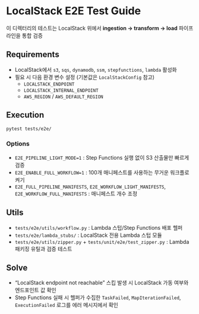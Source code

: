 # LocalStack E2E Test Guide

이 디렉터리의 테스트는 LocalStack 위에서 **ingestion → transform → load** 파이프라인을 통합 검증

## Requirements
- LocalStack에서 `s3`, `sqs`, `dynamodb`, `ssm`, `stepfunctions`, `lambda` 활성화
- 필요 시 다음 환경 변수 설정 (기본값은 `LocalStackConfig` 참고)
  - `LOCALSTACK_ENDPOINT`
  - `LOCALSTACK_INTERNAL_ENDPOINT`
  - `AWS_REGION` / `AWS_DEFAULT_REGION`

## Execution
```bash
pytest tests/e2e/
```

### Options
- `E2E_PIPELINE_LIGHT_MODE=1` : Step Functions 실행 없이 S3 산출물만 빠르게 검증
- `E2E_ENABLE_FULL_WORKFLOW=1` : 100개 매니페스트를 사용하는 무거운 워크플로 켜기
- `E2E_FULL_PIPELINE_MANIFESTS`, `E2E_WORKFLOW_LIGHT_MANIFESTS`, `E2E_WORKFLOW_FULL_MANIFESTS` : 매니페스트 개수 조정

## Utils
- `tests/e2e/utils/workflow.py` : Lambda 스텁/Step Functions 배포 헬퍼
- `tests/e2e/lambda_stubs/` : LocalStack 전용 Lambda 스텁 모듈
- `tests/e2e/utils/zipper.py` + `tests/unit/e2e/test_zipper.py` : Lambda 패키징 유틸과 검증 테스트

## Solve
- “LocalStack endpoint not reachable” 스킵 발생 시 LocalStack 가동 여부와 엔드포인트 값 확인
- Step Functions 실패 시 헬퍼가 수집한 `TaskFailed`, `MapIterationFailed`, `ExecutionFailed` 로그를 에러 메시지에서 확인
